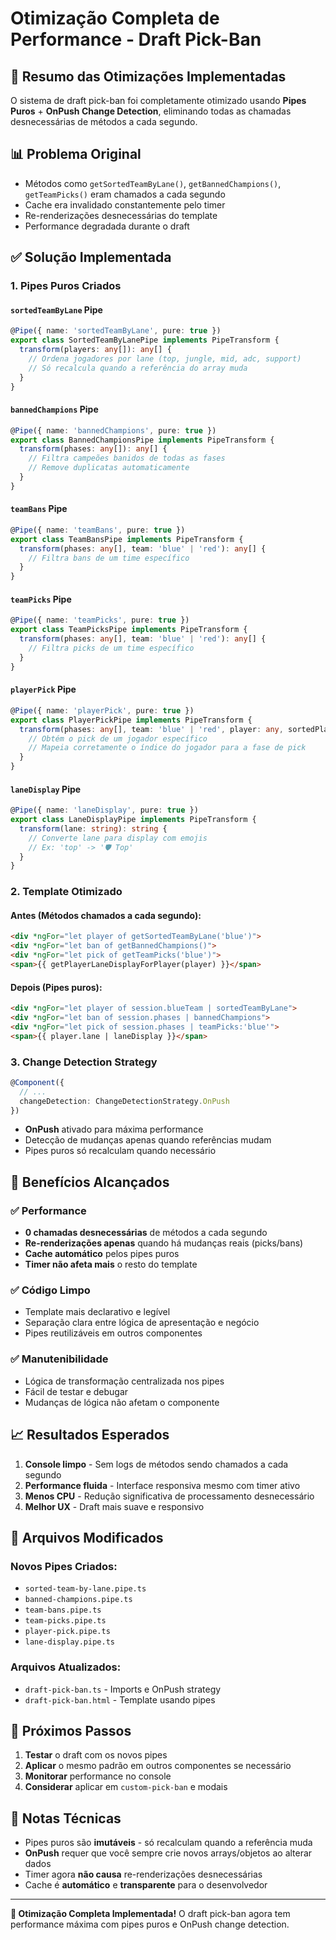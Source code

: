 # Otimização Completa de Performance - Draft Pick-Ban

## 🚀 Resumo das Otimizações Implementadas

O sistema de draft pick-ban foi completamente otimizado usando **Pipes Puros** + **OnPush Change Detection**, eliminando todas as chamadas desnecessárias de métodos a cada segundo.

## 📊 Problema Original

- Métodos como `getSortedTeamByLane()`, `getBannedChampions()`, `getTeamPicks()` eram chamados a cada segundo
- Cache era invalidado constantemente pelo timer
- Re-renderizações desnecessárias do template
- Performance degradada durante o draft

## ✅ Solução Implementada

### 1. **Pipes Puros Criados**

#### `sortedTeamByLane` Pipe
```typescript
@Pipe({ name: 'sortedTeamByLane', pure: true })
export class SortedTeamByLanePipe implements PipeTransform {
  transform(players: any[]): any[] {
    // Ordena jogadores por lane (top, jungle, mid, adc, support)
    // Só recalcula quando a referência do array muda
  }
}
```

#### `bannedChampions` Pipe
```typescript
@Pipe({ name: 'bannedChampions', pure: true })
export class BannedChampionsPipe implements PipeTransform {
  transform(phases: any[]): any[] {
    // Filtra campeões banidos de todas as fases
    // Remove duplicatas automaticamente
  }
}
```

#### `teamBans` Pipe
```typescript
@Pipe({ name: 'teamBans', pure: true })
export class TeamBansPipe implements PipeTransform {
  transform(phases: any[], team: 'blue' | 'red'): any[] {
    // Filtra bans de um time específico
  }
}
```

#### `teamPicks` Pipe
```typescript
@Pipe({ name: 'teamPicks', pure: true })
export class TeamPicksPipe implements PipeTransform {
  transform(phases: any[], team: 'blue' | 'red'): any[] {
    // Filtra picks de um time específico
  }
}
```

#### `playerPick` Pipe
```typescript
@Pipe({ name: 'playerPick', pure: true })
export class PlayerPickPipe implements PipeTransform {
  transform(phases: any[], team: 'blue' | 'red', player: any, sortedPlayers: any[]): any {
    // Obtém o pick de um jogador específico
    // Mapeia corretamente o índice do jogador para a fase de pick
  }
}
```

#### `laneDisplay` Pipe
```typescript
@Pipe({ name: 'laneDisplay', pure: true })
export class LaneDisplayPipe implements PipeTransform {
  transform(lane: string): string {
    // Converte lane para display com emojis
    // Ex: 'top' -> '🛡️ Top'
  }
}
```

### 2. **Template Otimizado**

#### Antes (Métodos chamados a cada segundo):
```html
<div *ngFor="let player of getSortedTeamByLane('blue')">
<div *ngFor="let ban of getBannedChampions()">
<div *ngFor="let pick of getTeamPicks('blue')">
<span>{{ getPlayerLaneDisplayForPlayer(player) }}</span>
```

#### Depois (Pipes puros):
```html
<div *ngFor="let player of session.blueTeam | sortedTeamByLane">
<div *ngFor="let ban of session.phases | bannedChampions">
<div *ngFor="let pick of session.phases | teamPicks:'blue'">
<span>{{ player.lane | laneDisplay }}</span>
```

### 3. **Change Detection Strategy**

```typescript
@Component({
  // ...
  changeDetection: ChangeDetectionStrategy.OnPush
})
```

- **OnPush** ativado para máxima performance
- Detecção de mudanças apenas quando referências mudam
- Pipes puros só recalculam quando necessário

## 🎯 Benefícios Alcançados

### ✅ **Performance**
- **0 chamadas desnecessárias** de métodos a cada segundo
- **Re-renderizações apenas** quando há mudanças reais (picks/bans)
- **Cache automático** pelos pipes puros
- **Timer não afeta mais** o resto do template

### ✅ **Código Limpo**
- Template mais declarativo e legível
- Separação clara entre lógica de apresentação e negócio
- Pipes reutilizáveis em outros componentes

### ✅ **Manutenibilidade**
- Lógica de transformação centralizada nos pipes
- Fácil de testar e debugar
- Mudanças de lógica não afetam o componente

## 📈 Resultados Esperados

1. **Console limpo** - Sem logs de métodos sendo chamados a cada segundo
2. **Performance fluida** - Interface responsiva mesmo com timer ativo
3. **Menos CPU** - Redução significativa de processamento desnecessário
4. **Melhor UX** - Draft mais suave e responsivo

## 🔧 Arquivos Modificados

### Novos Pipes Criados:
- `sorted-team-by-lane.pipe.ts`
- `banned-champions.pipe.ts`
- `team-bans.pipe.ts`
- `team-picks.pipe.ts`
- `player-pick.pipe.ts`
- `lane-display.pipe.ts`

### Arquivos Atualizados:
- `draft-pick-ban.ts` - Imports e OnPush strategy
- `draft-pick-ban.html` - Template usando pipes

## 🚀 Próximos Passos

1. **Testar** o draft com os novos pipes
2. **Aplicar** o mesmo padrão em outros componentes se necessário
3. **Monitorar** performance no console
4. **Considerar** aplicar em `custom-pick-ban` e modais

## 📝 Notas Técnicas

- Pipes puros são **imutáveis** - só recalculam quando a referência muda
- **OnPush** requer que você sempre crie novos arrays/objetos ao alterar dados
- Timer agora **não causa** re-renderizações desnecessárias
- Cache é **automático** e **transparente** para o desenvolvedor

---

**🎉 Otimização Completa Implementada!**
O draft pick-ban agora tem performance máxima com pipes puros e OnPush change detection. 